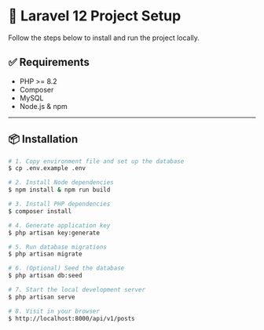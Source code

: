# 🚀 Laravel 12 Project Setup

Follow the steps below to install and run the project locally.

## ✅ Requirements

- PHP >= 8.2
- Composer
- MySQL
- Node.js & npm

---

## 📦 Installation

```bash
# 1. Copy environment file and set up the database
$ cp .env.example .env

# 2. Install Node dependencies
$ npm install & npm run build

# 3. Install PHP dependencies
$ composer install

# 4. Generate application key
$ php artisan key:generate

# 5. Run database migrations
$ php artisan migrate

# 6. (Optional) Seed the database
$ php artisan db:seed

# 7. Start the local development server
$ php artisan serve

# 8. Visit in your browser
$ http://localhost:8000/api/v1/posts
